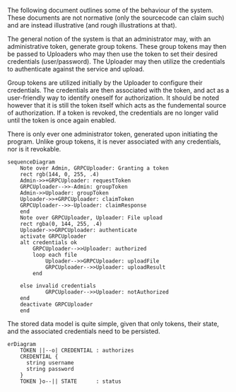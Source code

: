 The following document outlines some of the behaviour of the system. These documents are not normative (only the sourcecode can claim such)
and are instead illustrative (and rough illustrations at that).

The general notion of the system is that an administrator may, with an administrative token, generate group tokens. These group tokens may then be passed to Uploaders who may then use the token to set their desired credentials (user/password). The Uploader may then utilize the credentials to authenticate against the service and upload.

Group tokens are utilized initially by the Uploader to configure their credentials. The credentials are then associated with the token, and act as a user-friendly way to identify oneself for authorization. It should be noted however that it is still the token itself which acts as the fundemental source of authorization. If a token is revoked, the credentials are no longer valid until the token is once again enabled.

There is only ever one administrator token, generated upon initiating the program. Unlike group tokens, it is never associated with any credentials, nor is it revokable.

```mermaid
sequenceDiagram
    Note over Admin, GRPCUploader: Granting a token
    rect rgb(144, 0, 255, .4)
    Admin->>+GRPCUploader: requestToken
    GRPCUploader-->>-Admin: groupToken
    Admin->>Uploader: groupToken
    Uploader->>+GRPCUploader: claimToken
    GRPCUploader-->>-Uploader: claimResponse
    end
    Note over GRPCUploader, Uploader: File upload
    rect rgba(0, 144, 255, .4)
    Uploader->>GRPCUploader: authenticate
    activate GRPCUploader
    alt credentials ok
        GRPCUploader-->>Uploader: authorized
        loop each file
            Uploader-->>GRPCUploader: uploadFile
            GRPCUploader-->>Uploader: uploadResult
        end

    else invalid credentials
            GRPCUploader-->>Uploader: notAuthorized
    end
    deactivate GRPCUploader
    end
```

The stored data model is quite simple, given that only tokens, their state, and the associated credentials need to be persisted.

```mermaid
erDiagram
    TOKEN ||--o| CREDENTIAL : authorizes
    CREDENTIAL {
      string username
      string password
    }
    TOKEN }o--|| STATE      : status

```
